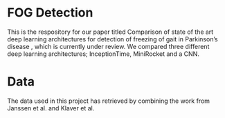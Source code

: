# FOG Detection
This is the respository for our paper titled Comparison of state of the art deep learning architectures for detection of freezing of gait in Parkinson’s disease , which is currently under review. We compared three different deep learning architectures; InceptionTime, MiniRocket and a CNN.

# Data
The data used in this project has retrieved by combining the work from Janssen et al. and Klaver et al.
